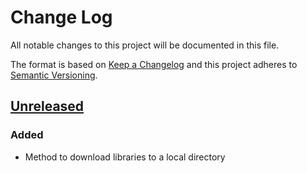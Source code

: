 # Change Log
All notable changes to this project will be documented in this file.

The format is based on [Keep a Changelog](http://keepachangelog.com/)
and this project adheres to [Semantic Versioning](http://semver.org/).

## [Unreleased]
### Added
- Method to download libraries to a local directory

[Unreleased]: https://github.com/PlateStack/library-loader/compare/v0.0.0...HEAD
